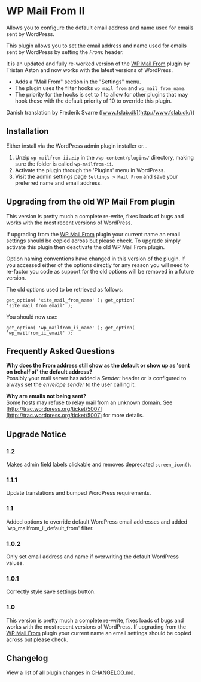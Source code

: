 WP Mail From II
===============

Allows you to configure the default email address and name used for emails sent by WordPress.

This plugin allows you to set the email address and name used for emails sent by WordPress by setting the *From:* header.

It is an updated and fully re-worked version of the [WP Mail From](http://wordpress.org/extend/plugins/wp-mailfrom/) plugin by Tristan Aston and now works with the latest versions of WordPress.

* Adds a "Mail From" section in the "Settings" menu.
* The plugin uses the filter hooks `wp_mail_from` and `wp_mail_from_name`.
* The priority for the hooks is set to 1 to allow for other plugins that may hook these with the default priority of 10 to override this plugin.

Danish translation by Frederik Svarre ([www.fslab.dk](http://www.fslab.dk/))

Installation
------------

Either install via the WordPress admin plugin installer or...

1. Unzip `wp-mailfrom-ii.zip` in the `/wp-content/plugins/` directory, making sure the folder is called `wp-mailfrom-ii`.
1. Activate the plugin through the 'Plugins' menu in WordPress.
1. Visit the admin settings page `Settings > Mail From` and save your preferred name and email address.

Upgrading from the old WP Mail From plugin
------------------------------------------

This version is pretty much a complete re-write, fixes loads of bugs and works with the most recent versions of WordPress.

If upgrading from the [WP Mail From](http://wordpress.org/extend/plugins/wp-mailfrom/) plugin your current name an email settings should be copied across but please check.
To upgrade simply activate this plugin then deactivate the old WP Mail From plugin.

Option naming conventions have changed in this version of the plugin.
If you accessed either of the options directly for any reason you will need to re-factor you code as support for the old options will be removed in a future version.

The old options used to be retrieved as follows:

`get_option( 'site_mail_from_name' );
get_option( 'site_mail_from_email' );`

You should now use:

`get_option( 'wp_mailfrom_ii_name' );
get_option( 'wp_mailfrom_ii_email' );`

Frequently Asked Questions
--------------------------

__Why does the From address still show as the default or show up as 'sent on behalf of' the default address?__  
Possibly your mail server has added a *Sender:* header or is configured to always set the *envelope sender* to the user calling it.

__Why are emails not being sent?__  
Some hosts may refuse to relay mail from an unknown domain. See [http://trac.wordpress.org/ticket/5007](http://trac.wordpress.org/ticket/5007) for more details.

Upgrade Notice
--------------

### 1.2
Makes admin field labels clickable and removes deprecated `screen_icon()`.

### 1.1.1
Update translations and bumped WordPress requirements.

### 1.1
Added options to override default WordPress email addresses and added 'wp_mailfrom_ii_default_from' filter.

### 1.0.2
Only set email address and name if overwriting the default WordPress values.

### 1.0.1
Correctly style save settings button.

### 1.0
This version is pretty much a complete re-write, fixes loads of bugs and works with the most recent versions of WordPress.
If upgrading from the [WP Mail From](http://wordpress.org/extend/plugins/wp-mailfrom/) plugin your current name an email settings should be copied across but please check.

Changelog
---------

View a list of all plugin changes in [CHANGELOG.md](https://github.com/benhuson/wp-mailfrom/blob/master/CHANGELOG.md).
